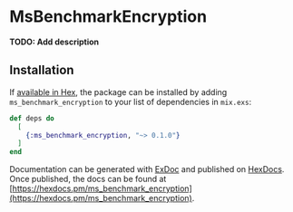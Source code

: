 # MsBenchmarkEncryption

**TODO: Add description**

## Installation

If [available in Hex](https://hex.pm/docs/publish), the package can be installed
by adding `ms_benchmark_encryption` to your list of dependencies in `mix.exs`:

```elixir
def deps do
  [
    {:ms_benchmark_encryption, "~> 0.1.0"}
  ]
end
```

Documentation can be generated with [ExDoc](https://github.com/elixir-lang/ex_doc)
and published on [HexDocs](https://hexdocs.pm). Once published, the docs can
be found at [https://hexdocs.pm/ms_benchmark_encryption](https://hexdocs.pm/ms_benchmark_encryption).

